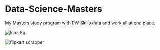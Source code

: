 # Data-Science-Masters
My Masters study program with PW Skills data and work all at one place.

![Isha Bg](https://github.com/Sha-98/Data-Science-Masters/assets/89126969/a8d49f90-3e22-4579-bd3d-343393729025)

![flipkart scrapper](https://github.com/Sha-98/Data-Science-Masters/assets/89126969/9003478d-3abe-4ac5-9b46-dadc9aa43b40)
